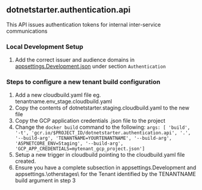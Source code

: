 ﻿## dotnetstarter.authentication.api

This API issues authentication tokens for internal inter-service communications

### Local Development Setup

1. Add the correct issuer and audience domains in [appsettings.Development.json](./appsettings.Development.json) under section `Authentication`

### Steps to configure a new tenant build configuration

1. Add a new cloudbuild.yaml file eg. tenantname.env_stage.cloudbuild.yaml
2. Copy the contents of dotnetstarter.staging.cloudbuild.yaml to the new file
3. Copy the GCP application credentials .json file to the project
4. Change the `docker build` command to the following: 
    `args: [ 'build', '-t', 'gcr.io/$PROJECT_ID/dotnetstarter.authentication.api', '.', '--build-arg', 'TENANTNAME=YOURTENANTNAME', '--build-arg', 'ASPNETCORE_ENV=Staging', '--build-arg', 'GCP_APP_CREDENTIALS=mytenant_gcp_project.json']`
5. Setup a new trigger in cloudbuild pointing to the cloudbuild.yaml file created.
6. Ensure you have a complete subsection in appsettings.Development and appsettings.\otherstages\ for the Tenant identified by the TENANTNAME build argument in step 3
